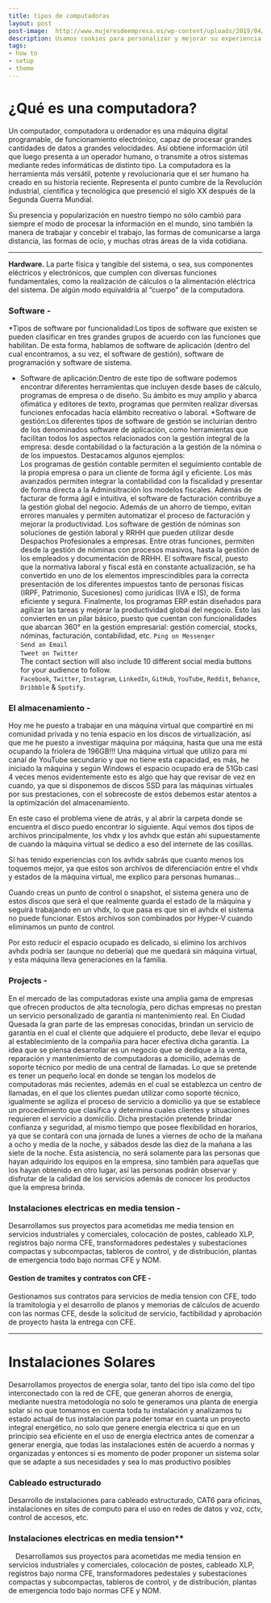 ```yaml
---
title: tipos de computadoras 
layout: post
post-image:  http://www.mujeresdeempresa.es/wp-content/uploads/2019/04/soporte-tecnico-con-inteligencia-artificial.jpg
description: Usamos cookies para personalizar y mejorar su experiencia en nuestro sitio, como se describe en la herramienta de consentimiento de cookies. Puede aceptar todas las cookies de nuestro sitio si hace clic en "Aceptar todo" o rechazar las cookies no esenciales si hace clic en "Rechazar todo"
tags:
- how to
- setup
- theme
---
```


# ¿Qué es una computadora?
Un computador, computadora u ordenador es una máquina digital programable, de funcionamiento electrónico, capaz de procesar grandes cantidades de datos a grandes velocidades. Así obtiene información útil que luego presenta a un operador humano, o transmite a otros sistemas mediante redes informáticas de distinto tipo.
La computadora es la herramienta más versátil, potente y revolucionaria que el ser humano ha creado en su historia reciente. Representa el punto cumbre de la Revolución industrial, científica y tecnológica que presenció el siglo XX después de la Segunda Guerra Mundial.

Su presencia y popularización en nuestro tiempo no sólo cambió para siempre el modo de procesar la información en el mundo, sino también la manera de trabajar y concebir el trabajo, las formas de comunicarse a larga distancia, las formas de ocio, y muchas otras áreas de la vida cotidiana.

---

**Hardware.** La parte física y tangible del sistema, o sea, sus componentes eléctricos y electrónicos, que cumplen con diversas funciones fundamentales, como la realización de cálculos o la alimentación eléctrica del sistema. De algún modo equivaldría al “cuerpo” de la computadora.


###  Software  -
*Tipos de software por funcionalidad:Los tipos de software que existen se pueden clasificar en tres grandes grupos de acuerdo con las funciones que habilitan. De esta forma, hablamos de software de aplicación (dentro del cual encontramos, a su vez, el software de gestión), software de programación y software de sistema.
* Software de aplicación:Dentro de este tipo de software podemos encontrar diferentes herramientas que incluyen desde bases de cálculo, programas de empresa o de diseño. Su ámbito es muy amplio y abarca ofimática y editores de texto, programas que permiten realizar diversas funciones enfocadas hacía elámbito recreativo o laboral.
*Software de gestión:Los diferentes tipos de software de gestión se incluirían dentro de los denominados software de aplicación, como herramientas que facilitan todos los aspectos relacionados con la gestión integral de la empresa: desde contabilidad o la facturación a la gestión de la nómina o de los impuestos. Destacamos algunos ejemplos:  
Los programas de gestión contable permiten el seguimiento contable de la propia empresa o para un cliente de forma ágil y eficiente. Los más avanzados permiten integrar la contabilidad con la fiscalidad y presentar de forma directa a la Adminsitración los modelos fiscales. 
Además de facturar de forma ágil e intuitiva, el software de facturación contribuye a la gestión global del negocio. Además de un ahorro de tiempo, evitan errores manuales y permiten automatizar el proceso de facturación y mejorar la productividad.
Los software de gestión de nóminas son soluciones de gestión laboral y RRHH que pueden utilizar desde Despachos Profesionales a empresas. Entre otras funciones, permiten desde la gestión de nóminas con procesos masivos, hasta la gestión de los empleados y documentación de RRHH. 
El software fiscal, puesto que la normativa laboral y fiscal está en constante actualización, se ha convertido en uno de los elementos imprescindibles para la correcta presentación de los diferentes impuestos tanto de personas físicas (IRPF, Patrimonio, Sucesiones) como jurídicas (IVA e IS), de forma eficiente y segura.
Finalmente, los programas ERP están diseñados para agilizar las tareas y mejorar la productividad global del negocio. Esto las convierten en un pilar básico, puesto que cuentan con funcionalidades que abarcan 360° en la gestión empresarial: gestión comercial, stocks, nóminas, facturación, contabilidad, etc. 
`Ping on Messenger`<br>
`Send an Email`<br>
`Tweet on Twitter`<br>
The contact section will also include 10 different social media buttons for your audience to follow.<br>
`Facebook`, `Twitter`, `Instagram`, `LinkedIn`, `GitHub`, `YouTube`, `Reddit`, `Behance`, `Dribbble` & `Spotify`.

### El almacenamiento -
Hoy me he puesto a trabajar en una máquina virtual que compartiré en mi comunidad privada y no tenía espacio en los discos de virtualización, así que me he puesto a investigar máquina por máquina, hasta que una me está ocupando la friolera de 196GB!!! Una máquina virtual que utilizo para mi canal de YouTube secundario y que no tiene esta capacidad, es más, he iniciado la máquina y según Windows el espacio ocupado era de 51Gb casi 4 veces menos evidentemente esto es algo que hay que revisar de vez en cuando, ya que si disponemos de discos SSD para las máquinas virtuales por sus prestaciones, con el sobrecoste de estos debemos estar atentos a la optimización del almacenamiento.

En este caso el problema viene de atrás, y al abrir la carpeta donde se encuentra el disco puedo encontrar lo siguiente.
Aquí vemos dos tipos de archivos principalmente, los vhdx y los avhdx que están ahí supuestamente de cuando la máquina virtual se dedico a eso del internete de las cosillas.

Si has tenido experiencias con los avhdx sabrás que cuanto menos los toquemos mejor, ya que estos son archivos de diferenciación entre el vhdx y estados de la máquina virtual, me explico para personas humanas…

Cuando creas un punto de control o snapshot, el sistema genera uno de estos discos que será el que realmente guarda el estado de la máquina y seguirá trabajando en un vhdx, lo que pasa es que sin el avhdx el sistema no puede funcionar. Estos archivos son combinados por Hyper-V cuando eliminamos un punto de control.

Por esto reducir el espacio ocupado es delicado, si elimino los archivos avhdx podría ser (aunque no debería) que me quedará sin máquina virtual, y esta máquina lleva generaciones en la familia.
### Projects -
En el mercado de las computadoras existe una amplia gama de empresas que ofrecen
productos de alta tecnología, pero dichas empresas no prestan un servicio personalizado
de garantía ni mantenimiento real. En Ciudad Quesada la gran parte de las empresas
conocidas, brindan un servicio de garantía en el cual el cliente que adquiere el producto,
debe llevar el equipo al establecimiento de la compañía para hacer efectiva dicha
garantía.
La idea que se piensa desarrollar es un negocio que se dedique a la venta, reparación y
mantenimiento de computadoras a domicilio, además de soporte técnico por medio de
una central de llamadas.
Lo que se pretende es tener un pequeño local en donde se tengan los modelos de
computadoras más recientes, además en el cual se establezca un centro de llamadas, en
el que los clientes puedan utilizar como soporte técnico, igualmente se agiliza el proceso
de servicio a domicilio ya que se establece un procedimiento que clasifica y determina
cuales clientes y situaciones requieren el servicio a domicilio.
Dicha prestación pretende brindar confianza y seguridad, al mismo tiempo que posee
flexibilidad en horarios, ya que se contará con una jornada de lunes a viernes de ocho de
la mañana a ocho y media de la noche, y sábados desde las diez de la mañana a las siete
de la noche.
Esta asistencia, no será solamente para las personas que hayan adquirido los equipos en
la empresa, sino también para aquellas que los hayan obtenido en otro lugar, así las
personas podrán observar y disfrutar de la calidad de los servicios además de conocer
los productos que la empresa brinda.


### Instalaciones electricas en media tension -
Desarrollamos sus proyectos para acometidas me media tension en servicios industriales y comerciales, colocación de postes, cableado XLP, registros bajo norma CFE, transformadores pedestales y subestaciones compactas y subcompactas, tableros de control, y de distribución, plantas de emergencia todo bajo normas CFE y NOM.
#### Gestion de tramites y contratos con CFE -

Gestionamos sus contratos para servicios de media tension con CFE, todo la tramitología y el desarrollo de planos y memorias de cálculos de acuerdo con las normas CFE, desde la solicitud de servicio, factibilidad y aprobación de proyecto hasta la entrega con CFE.


---

# Instalaciones Solares
Desarrollamos proyectos de energia solar, tanto del tipo isla como del tipo interconectado con la red de CFE, que generan ahorros de energia, mediante nuestra metodología no solo te generamos una planta de energia solar si no que tomamos en cuenta toda tu instalación y analizamos tu estado actual de tus instalación para poder tomar en cuanta un proyecto integral energético, no solo que genere energia electrica si que en un principio sea eficiente en el uso de energia electrica antes de comenzar a generar energia, que todas las instalaciones estén de acuerdo a normas y organizadas y entonces si es momento de poder proponer un sistema solar que se adapte a sus necesidades y sea lo mas productivo posibles

### Cableado estructurado
Desarrollo de instalaciones para cableado estructurado, CAT6 para oficinas, instalaciones en sites de computo para el uso en redes de datos y voz, cctv, control de accesos, etc. 

### Instalaciones electricas en media tension**
 Desarrollamos sus proyectos para acometidas me media tension en servicios industriales y comerciales, colocación de postes, cableado XLP, registros bajo norma CFE, transformadores pedestales y subestaciones compactas y subcompactas, tableros de control, y de distribución, plantas de emergencia todo bajo normas CFE y NOM. 
